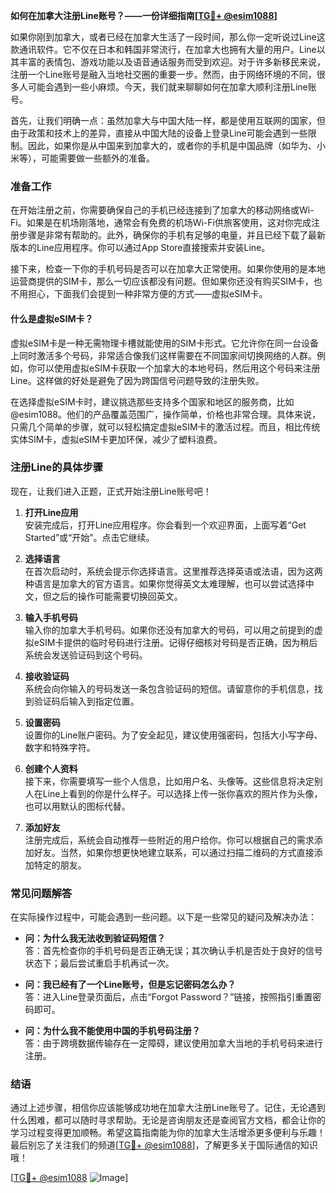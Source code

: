 **如何在加拿大注册Line账号？——一份详细指南[[TG💪+ @esim1088](https://t.me/s/esim1088)]**

如果你刚到加拿大，或者已经在加拿大生活了一段时间，那么你一定听说过Line这款通讯软件。它不仅在日本和韩国非常流行，在加拿大也拥有大量的用户。Line以其丰富的表情包、游戏功能以及语音通话服务而受到欢迎。对于许多新移民来说，注册一个Line账号是融入当地社交圈的重要一步。然而，由于网络环境的不同，很多人可能会遇到一些小麻烦。今天，我们就来聊聊如何在加拿大顺利注册Line账号。

首先，让我们明确一点：虽然加拿大与中国大陆一样，都是使用互联网的国家，但由于政策和技术上的差异，直接从中国大陆的设备上登录Line可能会遇到一些限制。因此，如果你是从中国来到加拿大的，或者你的手机是中国品牌（如华为、小米等），可能需要做一些额外的准备。

### **准备工作**

在开始注册之前，你需要确保自己的手机已经连接到了加拿大的移动网络或Wi-Fi。如果是在机场刚落地，通常会有免费的机场Wi-Fi供旅客使用，这对你完成注册步骤是非常有帮助的。此外，确保你的手机有足够的电量，并且已经下载了最新版本的Line应用程序。你可以通过App Store直接搜索并安装Line。

接下来，检查一下你的手机号码是否可以在加拿大正常使用。如果你使用的是本地运营商提供的SIM卡，那么一切应该都没有问题。但如果你还没有购买SIM卡，也不用担心，下面我们会提到一种非常方便的方式——虚拟eSIM卡。

#### **什么是虚拟eSIM卡？**

虚拟eSIM卡是一种无需物理卡槽就能使用的SIM卡形式。它允许你在同一台设备上同时激活多个号码，非常适合像我们这样需要在不同国家间切换网络的人群。例如，你可以使用虚拟eSIM卡获取一个加拿大的本地号码，然后用这个号码来注册Line。这样做的好处是避免了因为跨国信号问题导致的注册失败。

在选择虚拟eSIM卡时，建议挑选那些支持多个国家和地区的服务商，比如@esim1088。他们的产品覆盖范围广，操作简单，价格也非常合理。具体来说，只需几个简单的步骤，就可以轻松搞定虚拟eSIM卡的激活过程。而且，相比传统实体SIM卡，虚拟eSIM卡更加环保，减少了塑料浪费。

### **注册Line的具体步骤**

现在，让我们进入正题，正式开始注册Line账号吧！

1. **打开Line应用**  
   安装完成后，打开Line应用程序。你会看到一个欢迎界面，上面写着“Get Started”或“开始”。点击它继续。

2. **选择语言**  
   在首次启动时，系统会提示你选择语言。这里推荐选择英语或法语，因为这两种语言是加拿大的官方语言。如果你觉得英文太难理解，也可以尝试选择中文，但之后的操作可能需要切换回英文。

3. **输入手机号码**  
   输入你的加拿大手机号码。如果你还没有加拿大的号码，可以用之前提到的虚拟eSIM卡提供的临时号码进行注册。记得仔细核对号码是否正确，因为稍后系统会发送验证码到这个号码。

4. **接收验证码**  
   系统会向你输入的号码发送一条包含验证码的短信。请留意你的手机信息，找到验证码后输入到指定位置。

5. **设置密码**  
   设置你的Line账户密码。为了安全起见，建议使用强密码，包括大小写字母、数字和特殊字符。

6. **创建个人资料**  
   接下来，你需要填写一些个人信息，比如用户名、头像等。这些信息将决定别人在Line上看到的你是什么样子。可以选择上传一张你喜欢的照片作为头像，也可以用默认的图标代替。

7. **添加好友**  
   注册完成后，系统会自动推荐一些附近的用户给你。你可以根据自己的需求添加好友。当然，如果你想更快地建立联系，可以通过扫描二维码的方式直接添加特定的朋友。

### **常见问题解答**

在实际操作过程中，可能会遇到一些问题。以下是一些常见的疑问及解决办法：

- **问：为什么我无法收到验证码短信？**  
  答：首先检查你的手机号码是否正确无误；其次确认手机是否处于良好的信号状态下；最后尝试重启手机再试一次。

- **问：我已经有了一个Line账号，但是忘记密码怎么办？**  
  答：进入Line登录页面后，点击“Forgot Password？”链接，按照指引重置密码即可。

- **问：为什么我不能使用中国的手机号码注册？**  
  答：由于跨境数据传输存在一定障碍，建议使用加拿大当地的手机号码来进行注册。

### **结语**

通过上述步骤，相信你应该能够成功地在加拿大注册Line账号了。记住，无论遇到什么困难，都可以随时寻求帮助。无论是咨询朋友还是查阅官方文档，都会让你的学习过程变得更加顺畅。希望这篇指南能为你的加拿大生活增添更多便利与乐趣！最后别忘了关注我们的频道[[TG💪+ @esim1088](https://t.me/s/esim1088)]，了解更多关于国际通信的知识哦！

[[TG💪+ @esim1088](https://t.me/s/esim1088) ![Image](https://i.postimg.cc/4NQfJmqS/Snipaste-2025-05-13-00-14-12.png)]